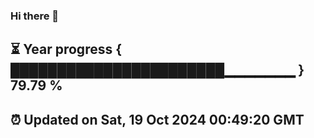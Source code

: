 ### Hi there 👋
⏳ Year progress { ███████████████████████▁▁▁▁▁▁▁ } 79.79 %
---
⏰ Updated on Sat, 19 Oct 2024 00:49:20 GMT
---
